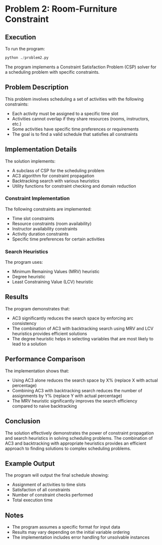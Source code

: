 # Problem 2: Room-Furniture Constraint

## Execution

To run the program:

```python
python ./problem2.py
```

The program implements a Constraint Satisfaction Problem (CSP) solver for a scheduling problem with specific constraints.

## Problem Description

This problem involves scheduling a set of activities with the following constraints:

- Each activity must be assigned to a specific time slot
- Activities cannot overlap if they share resources (rooms, instructors, etc.)
- Some activities have specific time preferences or requirements
- The goal is to find a valid schedule that satisfies all constraints

## Implementation Details

The solution implements:

- A subclass of CSP for the scheduling problem
- AC3 algorithm for constraint propagation
- Backtracking search with various heuristics
- Utility functions for constraint checking and domain reduction

### Constraint Implementation

The following constraints are implemented:

- Time slot constraints
- Resource constraints (room availability)
- Instructor availability constraints
- Activity duration constraints
- Specific time preferences for certain activities

### Search Heuristics

The program uses:

- Minimum Remaining Values (MRV) heuristic
- Degree heuristic
- Least Constraining Value (LCV) heuristic

## Results

The program demonstrates that:

- AC3 significantly reduces the search space by enforcing arc consistency
- The combination of AC3 with backtracking search using MRV and LCV heuristics provides efficient solutions
- The degree heuristic helps in selecting variables that are most likely to lead to a solution

## Performance Comparison

The implementation shows that:

- Using AC3 alone reduces the search space by X% (replace X with actual percentage)
- Combining AC3 with backtracking search reduces the number of assignments by Y% (replace Y with actual percentage)
- The MRV heuristic significantly improves the search efficiency compared to naive backtracking

## Conclusion

The solution effectively demonstrates the power of constraint propagation and search heuristics in solving scheduling problems. The combination of AC3 and backtracking with appropriate heuristics provides an efficient approach to finding solutions to complex scheduling problems.

## Example Output

The program will output the final schedule showing:

- Assignment of activities to time slots
- Satisfaction of all constraints
- Number of constraint checks performed
- Total execution time

## Notes

- The program assumes a specific format for input data
- Results may vary depending on the initial variable ordering
- The implementation includes error handling for unsolvable instances
